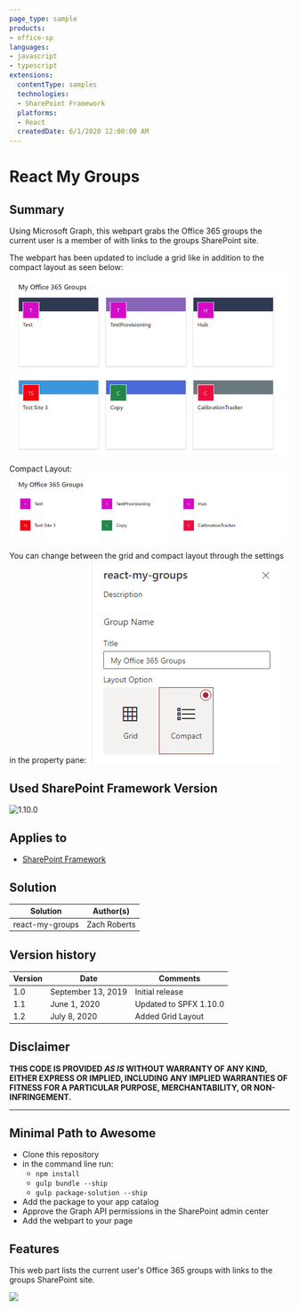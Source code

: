 ```yaml
---
page_type: sample
products:
- office-sp
languages:
- javascript
- typescript
extensions:
  contentType: samples
  technologies:
  - SharePoint Framework
  platforms:
  - React
  createdDate: 6/1/2020 12:00:00 AM
---
```

# React My Groups

## Summary

Using Microsoft Graph, this webpart grabs the Office 365 groups the current user is a member of with links to the groups SharePoint site.

The webpart has been updated to include a grid like in addition to the compact layout as seen below:
![Grid Demo](./assets/React-MyGroups_Grid.png)

Compact Layout:
![Compact Demo](./assets/React-MyGroups_Compact.png)

You can change between the grid and compact layout through the settings in the property pane:
![Property Pane Demo](./assets/React-MyGroups_Property.png)

## Used SharePoint Framework Version

![1.10.0](https://img.shields.io/badge/drop-1.10.0-green.svg)

## Applies to

* [SharePoint Framework](https://docs.microsoft.com/sharepoint/dev/spfx/sharepoint-framework-overview)


## Solution

Solution|Author(s)
--------|---------
react-my-groups | Zach Roberts

## Version history

Version|Date|Comments
-------|----|--------
1.0|September 13, 2019|Initial release
1.1|June 1, 2020| Updated to SPFX 1.10.0
1.2|July 8, 2020| Added Grid Layout

## Disclaimer

**THIS CODE IS PROVIDED *AS IS* WITHOUT WARRANTY OF ANY KIND, EITHER EXPRESS OR IMPLIED, INCLUDING ANY IMPLIED WARRANTIES OF FITNESS FOR A PARTICULAR PURPOSE, MERCHANTABILITY, OR NON-INFRINGEMENT.**

---

## Minimal Path to Awesome

* Clone this repository
* in the command line run:
  * `npm install`
  * `gulp bundle --ship`
  * `gulp package-solution --ship`
* Add the package to your app catalog
* Approve the Graph API permissions in the SharePoint admin center
* Add the webpart to your page


## Features

This web part lists the current user's Office 365 groups with links to the groups SharePoint site.

<img src="https://telemetry.sharepointpnp.com/sp-dev-fx-webparts/samples/react-my-groups" />

